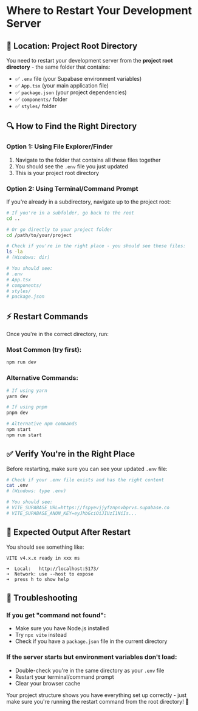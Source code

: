 # Where to Restart Your Development Server

## 📍 Location: Project Root Directory

You need to restart your development server from the **project root directory** - the same folder that contains:

- ✅ `.env` file (your Supabase environment variables)
- ✅ `App.tsx` (your main application file)  
- ✅ `package.json` (your project dependencies)
- ✅ `components/` folder
- ✅ `styles/` folder

## 🔍 How to Find the Right Directory

### Option 1: Using File Explorer/Finder
1. Navigate to the folder that contains all these files together
2. You should see the `.env` file you just updated
3. This is your project root directory

### Option 2: Using Terminal/Command Prompt
If you're already in a subdirectory, navigate up to the project root:

```bash
# If you're in a subfolder, go back to the root
cd ..

# Or go directly to your project folder
cd /path/to/your/project

# Check if you're in the right place - you should see these files:
ls -la
# (Windows: dir)

# You should see:
# .env
# App.tsx
# components/
# styles/
# package.json
```

## ⚡ Restart Commands

Once you're in the correct directory, run:

### Most Common (try first):
```bash
npm run dev
```

### Alternative Commands:
```bash
# If using yarn
yarn dev

# If using pnpm  
pnpm dev

# Alternative npm commands
npm start
npm run start
```

## ✅ Verify You're in the Right Place

Before restarting, make sure you can see your updated `.env` file:

```bash
# Check if your .env file exists and has the right content
cat .env
# (Windows: type .env)

# You should see:
# VITE_SUPABASE_URL=https://fspyevjjyfznpnvbprvs.supabase.co
# VITE_SUPABASE_ANON_KEY=eyJhbGciOiJIUzI1NiIs...
```

## 🎯 Expected Output After Restart

You should see something like:
```
VITE v4.x.x ready in xxx ms

➜  Local:   http://localhost:5173/
➜  Network: use --host to expose
➜  press h to show help
```

## 🔧 Troubleshooting

### If you get "command not found":
- Make sure you have Node.js installed
- Try `npx vite` instead
- Check if you have a `package.json` file in the current directory

### If the server starts but environment variables don't load:
- Double-check you're in the same directory as your `.env` file
- Restart your terminal/command prompt
- Clear your browser cache

Your project structure shows you have everything set up correctly - just make sure you're running the restart command from the root directory! 🚀